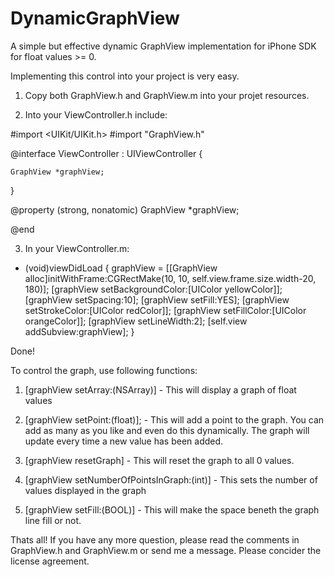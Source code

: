 DynamicGraphView
================

A simple but effective dynamic GraphView implementation for iPhone SDK for float values >= 0.

Implementing this control into your project is very easy.

1. Copy both GraphView.h and GraphView.m into your projet resources. 

2. Into your ViewController.h include:
      
#import <UIKit/UIKit.h>
#import "GraphView.h"

@interface ViewController : UIViewController <UITextFieldDelegate> {
    
    GraphView *graphView;
    
}

@property (strong, nonatomic) GraphView *graphView;

@end

3. In your ViewController.m:

- (void)viewDidLoad 
{
    graphView = [[GraphView alloc]initWithFrame:CGRectMake(10, 10, self.view.frame.size.width-20, 180)];
    [graphView setBackgroundColor:[UIColor yellowColor]];
    [graphView setSpacing:10];
    [graphView setFill:YES];
    [graphView setStrokeColor:[UIColor redColor]];
    [graphView setFillColor:[UIColor orangeColor]];
    [graphView setLineWidth:2];
    [self.view addSubview:graphView];
}

Done!


To control the graph, use following functions:

1. [graphView setArray:(NSArray)] - This will display a graph of float values

2. [graphView setPoint:(float)]; - This will add a point to the graph. You can add as many as you like and even do this dynamically. The graph will update every time a new value has been added.

3. [graphView resetGraph] - This will reset the graph to all 0 values.

4. [graphView setNumberOfPointsInGraph:(int)] - This sets the number of values displayed in the graph

5. [graphView setFill:(BOOL)] - This will make the space beneth the graph line fill or not.

Thats all! If you have any more question, please read the comments in GraphView.h and GraphView.m or send me a message.
Please concider the license agreement.
